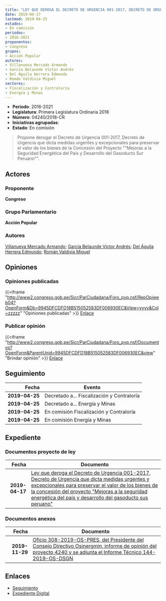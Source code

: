 ```yaml
---
title: "LEY QUE DEROGA EL DECRETO DE URGENCIA 001-2017, DECRETO DE URGENCIA QUE DICTA MEDIDAS URGENTES Y EXCEPCIONALES PARA PRESERVAR EL VALOR DE LOS BIENES DE LA CONCESIÓN DEL PROYECTO 'MEJORAS A LA SEGURIDAD ENERGÉTICA DEL PAÍS Y DESARROLLO DEL GASODUCTO SUR PERUANO'"
date: 2019-04-17
lastmod: 2019-04-25
estados:
- En comisión
periodos:
- 2016-2021
proponentes:
- Congreso
grupos:
- Acción Popular
autores:
- Villanueva Mercado Armando
- García Belaunde Víctor Andrés
- Del Águila Herrera Edmundo
- Román Valdivia Miguel
sectores:
- Fiscalización y Contraloría
- Energía y Minas
---
```

- **Periodo**: 2016-2021
- **Legislatura**: Primera Legislatura Ordinaria 2018
- **Número**: 04240/2018-CR
- **Iniciativas agrupadas**: 
- **Estado**: En comisión

> Propone derogar el Decreto de Urgencia 001-2017, Decreto de Urgencia que dicta medidas urgentes y excepcionales para preservar el valor de los bienes de la Concesión del Proyecto ""Mejoras a la Seguridad Energética del País y Desarrollo del Gasoducto Sur Peruano"".


## Actores

### Proponente

**Congreso**

### Grupo Parlamentario

**Acción Popular**

### Autores

[Villanueva Mercado Armando](mailto:mailto:avillanuevam@congreso.gob.pe); [García Belaunde Víctor Andrés](mailto:mailto:vgarciabelaunde@congreso.gob.pe); [Del Águila Herrera Edmundo](mailto:mailto:edelaguila@congreso.gob.pe); [Román Valdivia Miguel](mailto:mailto:mroman@congreso.gob.pe)

## Opiniones

### Opiniones publicadas

{{<iframe "http://www2.congreso.gob.pe/Sicr/ParCiudadana/Foro_pvp.nsf/RepOpiweb04?OpenForm&Db=9945DFCDFD18B515052583DF006930EC&View=yyyy&Col=zzzzz" "Opiniones publicadas" >}}
[Enlace](http://www2.congreso.gob.pe/Sicr/ParCiudadana/Foro_pvp.nsf/RepOpiweb04?OpenForm&Db=9945DFCDFD18B515052583DF006930EC&View=yyyy&Col=zzzzz)

### Publicar opinión

{{<iframe "http://www2.congreso.gob.pe/Sicr/ParCiudadana/Foro_pvp.nsf/Documentos?OpenForm&ParentUnid=9945DFCDFD18B515052583DF006930EC&view" "Brindar opinión" >}}
[Enlace](http://www2.congreso.gob.pe/Sicr/ParCiudadana/Foro_pvp.nsf/Documentos?OpenForm&ParentUnid=9945DFCDFD18B515052583DF006930EC&view)


## Seguimiento

| Fecha | Evento |
|------:|--------|
| **2019-04-25** | Decretado a... Fiscalización y Contraloría |
| **2019-04-25** | Decretado a... Energía y Minas |
| **2019-04-25** | En comisión Fiscalización y Contraloría |
| **2019-04-25** | En comisión Energía y Minas |

## Expediente

### Documentos proyecto de ley

| Fecha | Documento |
|------:|-----------|
| **2019-04-17** | [Ley que deroga el Decreto de Urgencia 001-2017, Decreto de Urgencia que dicta medidas urgentes y excepcionales para preservar el valor de los bienes de la concesión del proyecto "Mejoras a la seguridad energética del país y desarrollo del gasoducto sus peruano"](http://www.leyes.congreso.gob.pe/Documentos/2016_2021/Proyectos_de_Ley_y_de_Resoluciones_Legislativas/PL0424020190417.pdf) |

### Documentos anexos

| Fecha | Documento |
|------:|-----------|
| **2019-11-29** | [Oficio 308-2019-OS-PRES, del Presidente del Consejo Directivo Osinergmin, informe de opinión del proyecto 4240 y se adjunta el Informe Técnico 144-2019-OS-DSGN](http://www.leyes.congreso.gob.pe/Documentos/2016_2021/Oficios/Otras_Instituciones/OFICIO-308-2019-OS-PRES.pdf) |

## Enlaces

- [Seguimiento](http://www2.congreso.gob.pe/Sicr/TraDocEstProc/CLProLey2016.nsf/f7fff46988ca05b1052578e100829cc7/77086ae5248fb7a3052583df0080f547?OpenDocument)
- [Expediente Digital](http://www2.congreso.gob.pe/Sicr/TraDocEstProc/CLProLey2016.nsf/f7fff46988ca05b1052578e100829cc7/77086ae5248fb7a3052583df0080f547?OpenDocument&Click=05257FB7005EB655.eb71d0cf91d8294e05256cdf006b5706/$Body/0.1C6C)

